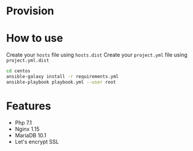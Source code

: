 # Provision

# How to use

Create your `hosts` file using `hosts.dist`
Create your `project.yml` file using `project.yml.dist`

```bash
cd centos
ansible-galaxy install -r requirements.yml
ansible-playbook playbook.yml --user root
```

# Features

- Php 7.1
- Nginx 1.15
- MariaDB 10.1
- Let's encrypt SSL

